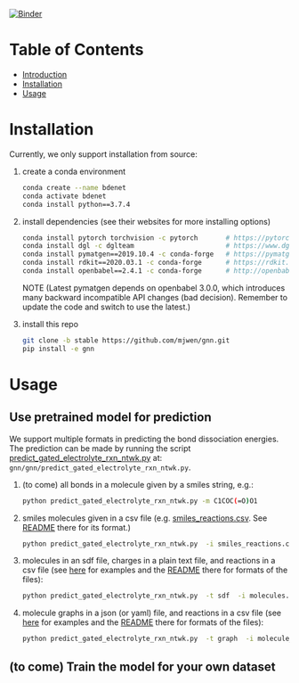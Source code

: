 [![Binder](https://mybinder.org/badge_logo.svg)](https://mybinder.org/v2/gh/mjwen/gnn/binder)

# Table of Contents
- [Introduction](#introduction)
- [Installation](#installation)
- [Usage](#usage)

<a name="installation"></a>
# Installation

Currently, we only support installation from source:

1. create a conda environment
    ```bash
    conda create --name bdenet
    conda activate bdenet
    conda install python==3.7.4
    ```

2. install dependencies (see their websites for more installing options)
    ```bash
    conda install pytorch torchvision -c pytorch       # https://pytorch.org
    conda install dgl -c dglteam                       # https://www.dgl.ai/pages/start.html
    conda install pymatgen==2019.10.4 -c conda-forge   # https://pymatgen.org/installation.html
    conda install rdkit==2020.03.1 -c conda-forge      # https://rdkit.org/docs /Install.html
    conda install openbabel==2.4.1 -c conda-forge      # http://openbabel.org/wiki/Category:Installation
    ```

   NOTE (Latest pymatgen depends on openbabel 3.0.0, which introduces
    many backward incompatible API changes (bad decision). Remember to update the code
     and switch to use the latest.)

3. install this repo
    ```bash
    git clone -b stable https://github.com/mjwen/gnn.git
    pip install -e gnn
    ```

<a name="usage"></a>
# Usage

## Use pretrained model for prediction

We support multiple formats in predicting the bond dissociation energies.
The prediction can be made by running the script
[predict_gated_electrolyte_rxn_ntwk.py](https://github.com/mjwen/gnn/blob/stable/gnn/predict_gated_electrolyte_rxn_ntwk.py)
at: `gnn/gnn/predict_gated_electrolyte_rxn_ntwk.py`.

1. (to come) all bonds in a molecule given by a smiles string, e.g.:
    ```bash
    python predict_gated_electrolyte_rxn_ntwk.py -m C1COC(=O)O1
    ```
2. smiles molecules given in a csv file
(e.g. [smiles_reactions.csv](https://github.com/mjwen/gnn/blob/stable/gnn/pre_trained/examples/smiles_reactions.csv).
 See [README](https://github.com/mjwen/gnn/blob/stable/gnn/pre_trained/examples/README.md)
   there for its format.)
    ```bash
    python predict_gated_electrolyte_rxn_ntwk.py  -i smiles_reactions.csv  -o results.csv
    ```

3. molecules in an sdf file, charges in a plain text file, and reactions in a csv file
 (see [here](https://github.com/mjwen/gnn/blob/stable/gnn/pre_trained/examples) for
  examples and the [README](https://github.com/mjwen/gnn/blob/stable/gnn/pre_trained/examples/README.md)
   there for formats of the files):
    ```bash
    python predict_gated_electrolyte_rxn_ntwk.py  -t sdf  -i molecules.sdf charges.txt reactions.csv  -o results.csv
    ```
4. molecule graphs in a json (or yaml) file, and reactions in a csv file
 (see [here](https://github.com/mjwen/gnn/blob/stable/gnn/pre_trained/examples) for
  examples and the [README](https://github.com/mjwen/gnn/blob/stable/gnn/pre_trained/examples/README.md)
   there for formats of the files):
    ```bash
    python predict_gated_electrolyte_rxn_ntwk.py  -t graph  -i molecule_graphs.json reactions.csv  -o results.csv
    ```

## (to come) Train the model for your own dataset
